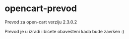 # opencart-prevod

Prevod za open-cart verziju 2.3.0.2

Prevod je u izradi i bićete obavešteni kada bude završen :)

